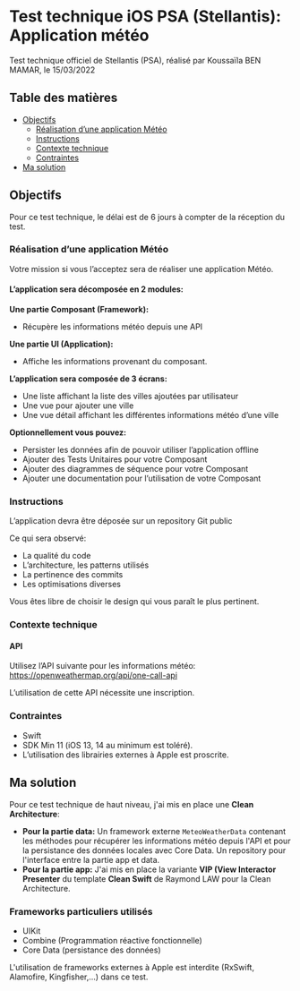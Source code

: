 # Test technique iOS PSA (Stellantis): Application météo

Test technique officiel de Stellantis (PSA), réalisé par Koussaïla BEN MAMAR, le 15/03/2022

## Table des matières
- [Objectifs](#objectif)
    + [Réalisation d’une application Météo](#sujet)
    + [Instructions](#instructions)
    + [Contexte technique](#contexte)
    + [Contraintes](#contrainte)
- [Ma solution](#solution)

## <a name="objectif"></a>Objectifs

Pour ce test technique, le délai est de 6 jours à compter de la réception du test.

### <a name="sujet"></a>Réalisation d’une application Météo

Votre mission si vous l’acceptez sera de réaliser une application Météo.

#### L’application sera décomposée en 2 modules:

**Une partie Composant (Framework):**
- Récupère les informations météo depuis une API 

**Une partie UI (Application):**
- Affiche les informations provenant du composant.

**L’application sera composée de 3 écrans:**
- Une liste affichant la liste des villes ajoutées par utilisateur
- Une vue pour ajouter une ville
- Une vue détail affichant les différentes informations météo
d’une ville

**Optionnellement vous pouvez:**
- Persister les données afin de pouvoir utiliser l’application offline
- Ajouter des Tests Unitaires pour votre Composant
- Ajouter des diagrammes de séquence pour votre
Composant
- Ajouter une documentation pour l’utilisation de votre
Composant

### <a name="instructions"></a>Instructions

L’application devra être déposée sur un repository Git public

Ce qui sera observé:
- La qualité du code
- L’architecture, les patterns utilisés
- La pertinence des commits
- Les optimisations diverses

Vous êtes libre de choisir le design qui vous paraît le plus pertinent.

### <a name="contexte"></a>Contexte technique

#### API

Utilisez l’API suivante pour les informations météo: https://openweathermap.org/api/one-call-api

L’utilisation de cette API nécessite une inscription.

### <a name="contrainte"></a>Contraintes

- Swift
- SDK Min 11 (iOS 13, 14 au minimum est toléré).
- L’utilisation des librairies externes à Apple est proscrite.

## <a name="solution"></a>Ma solution

Pour ce test technique de haut niveau, j'ai mis en place une **Clean Architecture**:
- **Pour la partie data:** Un framework externe `MeteoWeatherData` contenant les méthodes pour récupérer les informations météo depuis l'API et pour la persistance des données locales avec Core Data. Un repository pour l'interface entre la partie app et data.
- **Pour la partie app:** J'ai mis en place la variante **VIP (View Interactor Presenter** du template **Clean Swift** de Raymond LAW pour la Clean Architecture.

### Frameworks particuliers utilisés

- UIKit
- Combine (Programmation réactive fonctionnelle)
- Core Data (persistance des données)

L'utilisation de frameworks externes à Apple est interdite (RxSwift, Alamofire, Kingfisher,...) dans ce test.